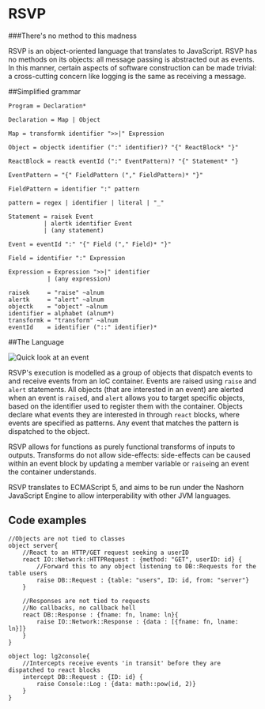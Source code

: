 # RSVP
###There's no method to this madness

RSVP is an object-oriented language that translates to JavaScript. RSVP has no methods on its objects: all message passing is abstracted out as events. In this manner, certain aspects of software construction can be made trivial: a cross-cutting concern like logging is the same as receiving a message. 

##Simplified grammar

    Program = Declaration*
   
    Declaration = Map | Object
    
    Map = transformk identifier ">>|" Expression
   
    Object = objectk identifier (":" identifier)? "{" ReactBlock* "}"
    
    ReactBlock = reactk eventId (":" EventPattern)? "{" Statement* "}
    
    EventPattern = "{" FieldPattern ("," FieldPattern)* "}"
    
    FieldPattern = identifier ":" pattern
    
    pattern = regex | identifier | literal | "_"
        
    Statement = raisek Event
              | alertk identifier Event
              | (any statement)
          
    Event = eventId ":" "{" Field ("," Field)* "}"
    
    Field = identifier ":" Expression
    
    Expression = Expression ">>|" identifier
               | (any expression)
        
    raisek     = "raise" ~alnum
    alertk     = "alert" ~alnum
    objectk    = "object" ~alnum
    identifier = alphabet (alnum*)
    transformk = "transform" ~alnum
    eventId    = identifier ("::" identifier)*

##The Language 

![Quick look at an event](http://i.imgur.com/1Par345.png)

RSVP's execution is modelled as a group of objects that dispatch events to and receive events from an IoC container. Events are raised using `raise` and `alert` statements. All objects (that are interested in an event) are alerted when an event is `raise`d, and `alert` allows you to target specific objects, based on the identifier used to register them with the container. Objects declare what events they are interested in through `react` blocks, where events are specified as patterns. Any event that matches the pattern is dispatched to the object.

RSVP allows for functions as purely functional transforms of inputs to outputs. Transforms do not allow side-effects: side-effects can be caused within an event block by updating a member variable or `raise`ing an event the container understands. 

RSVP translates to ECMAScript 5, and aims to be run under the Nashorn JavaScript Engine to allow interperability with other JVM languages. 

## Code examples

    //Objects are not tied to classes
    object server{
        //React to an HTTP/GET request seeking a userID
        react IO::Network::HTTPRequest : {method: "GET", userID: id} {
            //Forward this to any object listening to DB::Requests for the table users
            raise DB::Request : {table: "users", ID: id, from: "server"}
        }
        
        //Responses are not tied to requests
        //No callbacks, no callback hell
        react DB::Response : {fname: fn, lname: ln}{
            raise IO::Network::Response : {data : [{fname: fn, lname: ln}]}
        }
    }

    object log: lg2console{
        //Intercepts receive events 'in transit' before they are dispatched to react blocks
        intercept DB::Request : {ID: id} {
            raise Console::Log : {data: math::pow(id, 2)}
        }
    }
